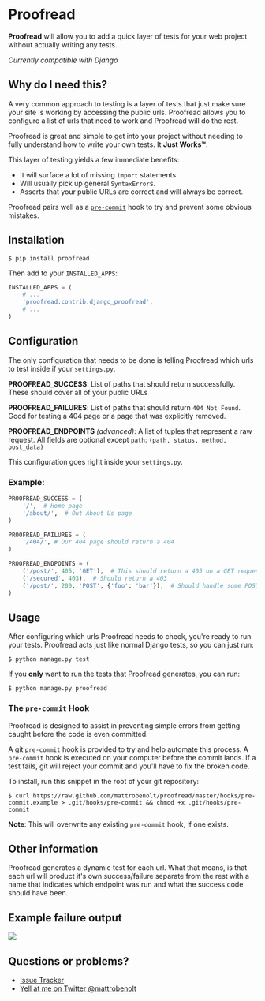 # Proofread
**Proofread** will allow you to add a quick layer of tests for your web project without actually writing any tests.

*Currently compatible with Django*

## Why do I need this?
A very common approach to testing is a layer of tests that just make sure your site is working by accessing the public urls. Proofread allows you to configure a list of urls that need to work and Proofread will do the rest.

Proofread is great and simple to get into your project without needing to fully understand how to write your own tests. It **Just Works™**.

This layer of testing yields a few immediate benefits:

 * It will surface a lot of missing `import` statements.
 * Will usually pick up general `SyntaxError`s.
 * Asserts that your public URLs are correct and will always be correct.

Proofread pairs well as a [`pre-commit`](#the-pre-commit-hook) hook to try and prevent some obvious mistakes.

## Installation
```
$ pip install proofread
```

Then add to your `INSTALLED_APPS`:
```python
INSTALLED_APPS = (
    # ...
    'proofread.contrib.django_proofread',
    # ...
)
```

## Configuration
The only configuration that needs to be done is telling Proofread which urls to test inside if your `settings.py`.

**PROOFREAD_SUCCESS**: List of paths that should return successfully. These should cover all of your public URLs

**PROOFREAD_FAILURES**: List of paths that should return `404 Not Found`. Good for testing a 404 page or a page that was explicitly removed.

**PROOFREAD_ENDPOINTS** *(advanced)*: A list of tuples that represent a raw request. All fields are optional except `path`: `(path, status, method, post_data)`

This configuration goes right inside your `settings.py`.

### Example:
```python
PROOFREAD_SUCCESS = (
    '/',  # Home page
    '/about/',  # Out About Us page
)

PROOFREAD_FAILURES = (
    '/404/', # Our 404 page should return a 404
)

PROOFREAD_ENDPOINTS = (
    ('/post/', 405, 'GET'),  # This should return a 405 on a GET request
    ('/secured', 403),  # Should return a 403
    ('/post/', 200, 'POST', {'foo': 'bar'}),  # Should handle some POST data
)
```

## Usage
After configuring which urls Proofread needs to check, you're ready to run your tests. Proofread acts just like normal Django tests, so you can just run:

```
$ python manage.py test
```

If you **only** want to run the tests that Proofread generates, you can run:

```
$ python manage.py proofread
```

### The `pre-commit` Hook
Proofread is designed to assist in preventing simple errors from getting caught before the code is even committed.

A git `pre-commit` hook is provided to try and help automate this process. A `pre-commit` hook is executed on your computer before the commit lands. If a test fails, git will reject your commit and you'll have to fix the broken code.

To install, run this snippet in the root of your git repository:

```
$ curl https://raw.github.com/mattrobenolt/proofread/master/hooks/pre-commit.example > .git/hooks/pre-commit && chmod +x .git/hooks/pre-commit
```

**Note**: This will overwrite any existing `pre-commit` hook, if one exists.

## Other information
Proofread generates a dynamic test for each url. What that means, is that each url will product it's own success/failure separate from the rest with a name that indicates which endpoint was run and what the success code should have been.

## Example failure output
![](http://i.imgur.com/3p0747k.png)

## Questions or problems?
 * [Issue Tracker](https://github.com/mattrobenolt/proofread/issues)
 * [Yell at me on Twitter @mattrobenolt](https://twitter.com/mattrobenolt)
